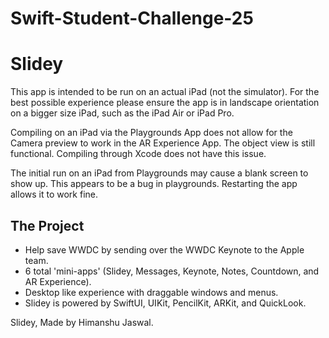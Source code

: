 # Swift-Student-Challenge-25
# Slidey

This app is intended to be run on an actual iPad (not the simulator). For the best possible experience please ensure the app is in landscape orientation on a bigger size iPad, such as the iPad Air or iPad Pro. 

Compiling on an iPad via the Playgrounds App does not allow for the Camera preview to work in the AR Experience App. The object view is still functional. Compiling through Xcode does not have this issue.

The initial run on an iPad from Playgrounds may cause a blank screen to show up. This appears to be a bug in playgrounds. Restarting the app allows it to work fine. 

## The Project
- Help save WWDC by sending over the WWDC Keynote to the Apple team.
- 6 total 'mini-apps' (Slidey, Messages, Keynote, Notes, Countdown, and AR Experience).
- Desktop like experience with draggable windows and menus.
- Slidey is powered by SwiftUI, UIKit, PencilKit, ARKit, and QuickLook.

Slidey, Made by Himanshu Jaswal.
